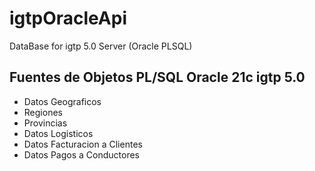 # igtpOracleApi
DataBase for igtp 5.0 Server (Oracle PLSQL)

## Fuentes de Objetos PL/SQL Oracle 21c igtp 5.0

- Datos Geograficos
-   Regiones
-   Provincias   
- Datos Logisticos
- Datos Facturacion a Clientes
- Datos Pagos a Conductores
